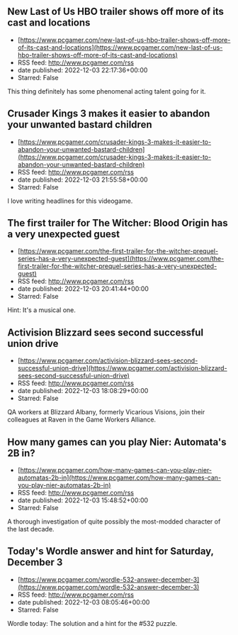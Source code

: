## New Last of Us HBO trailer shows off more of its cast and locations
 - [https://www.pcgamer.com/new-last-of-us-hbo-trailer-shows-off-more-of-its-cast-and-locations](https://www.pcgamer.com/new-last-of-us-hbo-trailer-shows-off-more-of-its-cast-and-locations)
 - RSS feed: http://www.pcgamer.com/rss
 - date published: 2022-12-03 22:17:36+00:00
 - Starred: False

This thing definitely has some phenomenal acting talent going for it.

## Crusader Kings 3 makes it easier to abandon your unwanted bastard children
 - [https://www.pcgamer.com/crusader-kings-3-makes-it-easier-to-abandon-your-unwanted-bastard-children](https://www.pcgamer.com/crusader-kings-3-makes-it-easier-to-abandon-your-unwanted-bastard-children)
 - RSS feed: http://www.pcgamer.com/rss
 - date published: 2022-12-03 21:55:58+00:00
 - Starred: False

I love writing headlines for this videogame.

## The first trailer for The Witcher: Blood Origin has a very unexpected guest
 - [https://www.pcgamer.com/the-first-trailer-for-the-witcher-prequel-series-has-a-very-unexpected-guest](https://www.pcgamer.com/the-first-trailer-for-the-witcher-prequel-series-has-a-very-unexpected-guest)
 - RSS feed: http://www.pcgamer.com/rss
 - date published: 2022-12-03 20:41:44+00:00
 - Starred: False

Hint: It's a musical one.

## Activision Blizzard sees second successful union drive
 - [https://www.pcgamer.com/activision-blizzard-sees-second-successful-union-drive](https://www.pcgamer.com/activision-blizzard-sees-second-successful-union-drive)
 - RSS feed: http://www.pcgamer.com/rss
 - date published: 2022-12-03 18:08:29+00:00
 - Starred: False

QA workers at Blizzard Albany, formerly Vicarious Visions, join their colleagues at Raven in the Game Workers Alliance.

## How many games can you play Nier: Automata's 2B in?
 - [https://www.pcgamer.com/how-many-games-can-you-play-nier-automatas-2b-in](https://www.pcgamer.com/how-many-games-can-you-play-nier-automatas-2b-in)
 - RSS feed: http://www.pcgamer.com/rss
 - date published: 2022-12-03 15:48:52+00:00
 - Starred: False

A thorough investigation of quite possibly the most-modded character of the last decade.

## Today's Wordle answer and hint for Saturday, December 3
 - [https://www.pcgamer.com/wordle-532-answer-december-3](https://www.pcgamer.com/wordle-532-answer-december-3)
 - RSS feed: http://www.pcgamer.com/rss
 - date published: 2022-12-03 08:05:46+00:00
 - Starred: False

Wordle today: The solution and a hint for the #532 puzzle.
